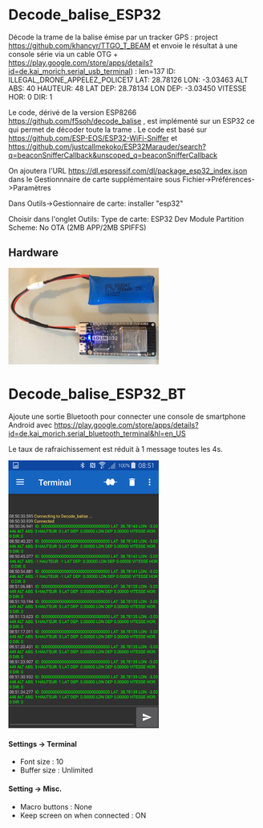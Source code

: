 # Decode_balise_ESP32

Décode la trame de la balise émise par un tracker GPS  : project https://github.com/khancyr/TTGO_T_BEAM et envoie le résultat à une console série via un cable OTG + https://play.google.com/store/apps/details?id=de.kai_morich.serial_usb_terminal) :
len=137 ID: ILLEGAL_DRONE_APPELEZ_POLICE17 LAT: 28.78126 LON: -3.03463 ALT ABS: 40 HAUTEUR: 48 LAT DEP: 28.78134 LON DEP: -3.03450 VITESSE HOR: 0 DIR: 1

Le code, dérivé de la version ESP8266 https://github.com/f5soh/decode_balise , est implémenté sur un ESP32 ce qui permet de décoder toute la trame .
Le code est basé sur https://github.com/ESP-EOS/ESP32-WiFi-Sniffer et https://github.com/justcallmekoko/ESP32Marauder/search?q=beaconSnifferCallback&unscoped_q=beaconSnifferCallback

On ajoutera l'URL https://dl.espressif.com/dl/package_esp32_index.json dans le Gestionnnaire de carte supplémentaire sous Fichier->Préférences->Paramètres

Dans Outils->Gestionnaire de carte: installer "esp32"

Choisir dans l'onglet Outils:
Type de carte: ESP32 Dev Module
Partition Scheme: No OTA (2MB APP/2MB SPIFFS)

## Hardware

<img src="Capture.PNG" width = "300">

# Decode_balise_ESP32_BT

Ajoute une sortie Bluetooth pour connecter une console de smartphone Android avec https://play.google.com/store/apps/details?id=de.kai_morich.serial_bluetooth_terminal&hl=en_US

Le taux de rafraichissement est réduit à 1 message toutes les 4s.

<img src="Screenshot.png" width = "300">

#### Settings -> Terminal 
* Font size : 10 
* Buffer size : Unlimited

#### Setting -> Misc.
* Macro buttons : None
* Keep screen on when connected : ON
